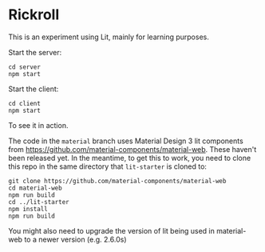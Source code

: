 # Rickroll

This is an experiment using Lit, mainly for learning purposes.

Start the server:
```
cd server
npm start
```

Start the client:
```
cd client
npm start
```

To see it in action. 

The code in the `material` branch uses Material Design 3 lit components from
https://github.com/material-components/material-web. These haven't been released
yet. In the meantime, to get this to work, you need to clone this repo in the same
directory that `lit-starter` is cloned to:

```
git clone https://github.com/material-components/material-web
cd material-web
npm run build
cd ../lit-starter
npm install
npm run build
```

You might also need to upgrade the version of lit being used in material-web to a
newer version (e.g. 2.6.0s)